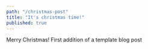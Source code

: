 ```yaml
---
path: "/christmas-post"
title: "It's christmas time!"
published: true
---
```


Merry Christmas! First addition of a template blog post